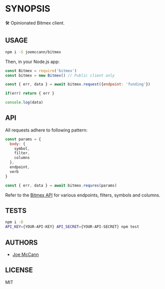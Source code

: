# SYNOPSIS

🛠 Opinionated Bitmex client.

## USAGE

```sh
npm i -S joemccann/bitmex
```

Then, in your Node.js app:

```js
const Bitmex = require('bitmex')
const bitmex = new Bitmex() // Public client only

const { err, data } = await bitmex.request({endpoint: 'funding'})

if(err) return { err }

console.log(data)
```

## API

All requests adhere to following pattern:

```js
const params = {
  body: {
    symbol,
    filter,
    columns
  },
  endpoint,
  verb
}

const { err, data } = await bitmex.requres(params)
```

Refer to the [Bitmex API](https://www.bitmex.com/api/explorer/) for various endpoints, filters, symbols and columns.

## TESTS

```sh
npm i -D
API_KEY={YOUR-API-KEY} API_SECRET={YOUR-API-SECRET} npm test
```

## AUTHORS

- [Joe McCann](https://twitter.com/joemccann)

## LICENSE

MIT